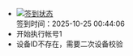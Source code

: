 - [![签到状态](https://github.com/womade/Cloud189-Actions/actions/workflows/main.yml/badge.svg?branch=main)](https://github.com/womade/Cloud189-Actions/actions/workflows/main.yml) <br> 签到时间：2025-10-25 00:44:06
- 开始执行帐号1
- 设备ID不存在，需要二次设备校验
